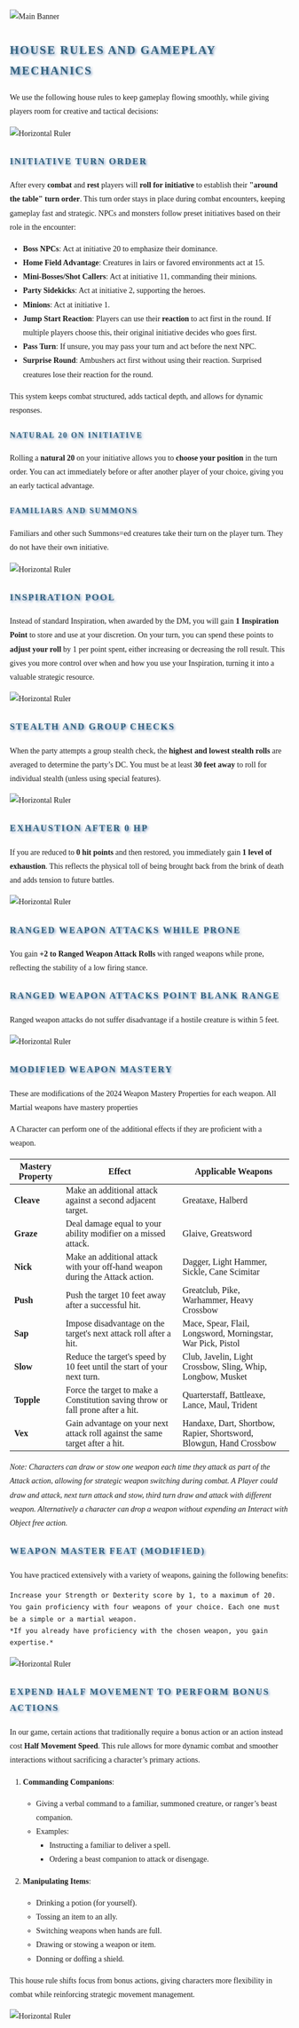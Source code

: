 <style>
	body {
		font-family: "Georgia", serif;
		line-height: 1.8;
		margin: 0;
		padding: 2rem;
	}

	h1, h2, h3, h4, h5, h6 {
		font-family: "Cinzel", serif;
		color: #34627B;
		text-transform: uppercase;
		letter-spacing: 2px;
		text-shadow: 2px 2px 4px rgba(63,107,169, 0.8);
		margin-bottom: 1rem;
	}
</style>

![Main Banner](https://raw.githubusercontent.com/Tougher-Together-DnD/default-game-assets/refs/heads/main/templates/campaign-details/images/house-rules.png)
<br>

## House Rules and Gameplay Mechanics

We use the following house rules to keep gameplay flowing smoothly, while giving players room for creative and tactical decisions:

![Horizontal Ruler](https://raw.githubusercontent.com/Tougher-Together-DnD/default-game-assets/refs/heads/main/templates/campaign-details/images/horizontal-ruler-1.png)

### Initiative Turn Order

After every **combat** and **rest** players will **roll for initiative** to establish their **"around the table" turn order**. This turn order stays in place during combat encounters, keeping gameplay fast and strategic. NPCs and monsters follow preset initiatives based on their role in the encounter:

- **Boss NPCs**: Act at initiative 20 to emphasize their dominance.  
- **Home Field Advantage**: Creatures in lairs or favored environments act at 15.  
- **Mini-Bosses/Shot Callers**: Act at initiative 11, commanding their minions.  
- **Party Sidekicks**: Act at initiative 2, supporting the heroes.  
- **Minions**: Act at initiative 1.  
- **Jump Start Reaction**: Players can use their **reaction** to act first in the round. If multiple players choose this, their original initiative decides who goes first.  
- **Pass Turn**: If unsure, you may pass your turn and act before the next NPC.  
- **Surprise Round**: Ambushers act first without using their reaction. Surprised creatures lose their reaction for the round.

This system keeps combat structured, adds tactical depth, and allows for dynamic responses.

#### Natural 20 on Initiative
Rolling a **natural 20** on your initiative allows you to **choose your position** in the turn order. You can act immediately before or after another player of your choice, giving you an early tactical advantage.

#### Familiars and Summons

Familiars and other such Summons=ed creatures take their turn on the player turn. They do not have their own initiative.

![Horizontal Ruler](https://raw.githubusercontent.com/Tougher-Together-DnD/default-game-assets/refs/heads/main/templates/campaign-details/images/horizontal-ruler-1.png)

### Inspiration Pool

Instead of standard Inspiration, when awarded by the DM, you will gain **1 Inspiration Point** to store and use at your discretion. On your turn, you can spend these points to **adjust your roll** by 1 per point spent, either increasing or decreasing the roll result. This gives you more control over when and how you use your Inspiration, turning it into a valuable strategic resource.

![Horizontal Ruler](https://raw.githubusercontent.com/Tougher-Together-DnD/default-game-assets/refs/heads/main/templates/campaign-details/images/horizontal-ruler-1.png)

### Stealth and Group Checks
When the party attempts a group stealth check, the **highest and lowest stealth rolls** are averaged to determine the party’s DC. You must be at least **30 feet away** to roll for individual stealth (unless using special features).

![Horizontal Ruler](https://raw.githubusercontent.com/Tougher-Together-DnD/default-game-assets/refs/heads/main/templates/campaign-details/images/horizontal-ruler-1.png)

### Exhaustion After 0 HP
If you are reduced to **0 hit points** and then restored, you immediately gain **1 level of exhaustion**. This reflects the physical toll of being brought back from the brink of death and adds tension to future battles.

![Horizontal Ruler](https://raw.githubusercontent.com/Tougher-Together-DnD/default-game-assets/refs/heads/main/templates/campaign-details/images/horizontal-ruler-1.png)

### Ranged Weapon Attacks While Prone
You gain **+2 to Ranged Weapon Attack Rolls** with ranged weapons while prone, reflecting the stability of a low firing stance.  

### Ranged Weapon Attacks Point Blank Range
Ranged weapon attacks do not suffer disadvantage if a hostile creature is within 5 feet.

![Horizontal Ruler](https://raw.githubusercontent.com/Tougher-Together-DnD/default-game-assets/refs/heads/main/templates/campaign-details/images/horizontal-ruler-1.png)

### Modified Weapon Mastery

These are modifications of the 2024 Weapon Mastery Properties for each weapon. All Martial weapons have mastery properties

A Character can perform one of the additional effects if they are proficient with a weapon.

| Mastery Property | Effect                                                                                     | Applicable Weapons                                                                 |
|------------------|--------------------------------------------------------------------------------------------|------------------------------------------------------------------------------------|
| **Cleave**       | Make an additional attack against a second adjacent target.                                | Greataxe, Halberd                                                                  |
| **Graze**        | Deal damage equal to your ability modifier on a missed attack.                             | Glaive, Greatsword                                                                 |
| **Nick**         | Make an additional attack with your off-hand weapon during the Attack action.              | Dagger, Light Hammer, Sickle, Cane Scimitar                                             |
| **Push**         | Push the target 10 feet away after a successful hit.                                       | Greatclub, Pike, Warhammer, Heavy Crossbow                                         |
| **Sap**          | Impose disadvantage on the target's next attack roll after a hit.                          | Mace, Spear, Flail, Longsword, Morningstar, War Pick, Pistol                               |
| **Slow**         | Reduce the target's speed by 10 feet until the start of your next turn.                    | Club, Javelin, Light Crossbow, Sling, Whip, Longbow, Musket                        |
| **Topple**       | Force the target to make a Constitution saving throw or fall prone after a hit.            | Quarterstaff, Battleaxe, Lance, Maul, Trident                                      |
| **Vex**          | Gain advantage on your next attack roll against the same target after a hit.               | Handaxe, Dart, Shortbow, Rapier, Shortsword, Blowgun, Hand Crossbow        |

*Note: Characters can draw or stow one weapon each time they attack as part of the Attack action, allowing for strategic weapon switching during combat. A Player could draw and attack, next turn attack and stow, third turn draw and attack with different weapon. Alternatively a character can drop a weapon without expending an Interact with Object free action.*  

### Weapon Master Feat (Modified)

You have practiced extensively with a variety of weapons, gaining the following benefits:

```
Increase your Strength or Dexterity score by 1, to a maximum of 20.
You gain proficiency with four weapons of your choice. Each one must be a simple or a martial weapon.
*If you already have proficiency with the chosen weapon, you gain expertise.*
```

![Horizontal Ruler](https://raw.githubusercontent.com/Tougher-Together-DnD/default-game-assets/refs/heads/main/templates/campaign-details/images/horizontal-ruler-1.png)

### Expend Half Movement to Perform Bonus Actions

In our game, certain actions that traditionally require a bonus action or an action instead cost **Half Movement Speed**. This rule allows for more dynamic combat and smoother interactions without sacrificing a character’s primary actions.

1. **Commanding Companions**:
   - Giving a verbal command to a familiar, summoned creature, or ranger’s beast companion.
   - Examples:
     - Instructing a familiar to deliver a spell.
     - Ordering a beast companion to attack or disengage.

2. **Manipulating Items**:
   - Drinking a potion (for yourself).
   - Tossing an item to an ally.
   - Switching weapons when hands are full.
   - Drawing or stowing a weapon or item.
   - Donning or doffing a shield.

This house rule shifts focus from bonus actions, giving characters more flexibility in combat while reinforcing strategic movement management.

![Horizontal Ruler](https://raw.githubusercontent.com/Tougher-Together-DnD/default-game-assets/refs/heads/main/templates/campaign-details/images/horizontal-ruler-1.png)